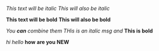 *This text will be italic*
_This will also be italic_

**This text will be bold**
__This will also be bold__

_You **can** combine them_
_THis is an italic msg and_ **This is bold**

_hi_
_hello_
**how**
**are you**
**NEW**
